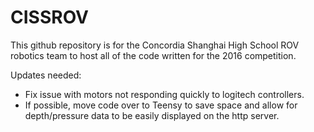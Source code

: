 # CISSROV

This github repository is for the Concordia Shanghai High School ROV robotics team to host all of the code written for the 2016 competition.


Updates needed:
* Fix issue with motors not responding quickly to logitech controllers.
* If possible, move code over to Teensy to save space and allow for depth/pressure data to be easily displayed on the http server.

